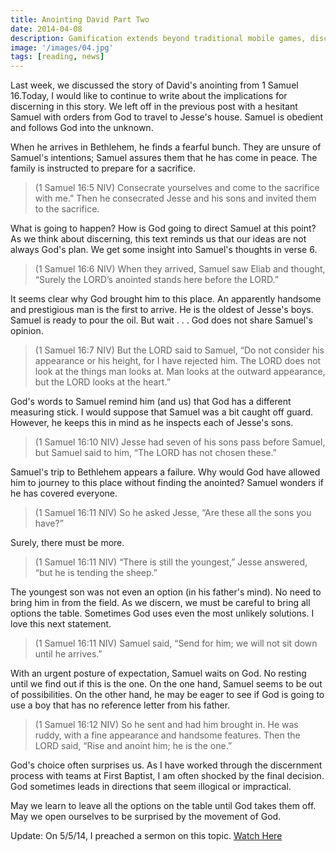 ```yaml
---
title: Anointing David Part Two
date: 2014-04-08
description: Gamification extends beyond traditional mobile games, discovering innovative strategies to incorporate game-like elements into non-gaming apps for enhanced
image: '/images/04.jpg'
tags: [reading, news]
---
```

 
Last week, we discussed the story of David's anointing from 1 Samuel 16.Today, I would like to continue to write about the implications for discerning in this story. We left off in the previous post with a hesitant Samuel with orders from God to travel to Jesse's house. Samuel is obedient and follows God into the unknown.

When he arrives in Bethlehem, he finds a fearful bunch. They are unsure of Samuel's intentions; Samuel assures them that he has come in peace. The family is instructed to prepare for a sacrifice.

>(1 Samuel 16:5 NIV) Consecrate yourselves and come to the sacrifice with me.” Then he consecrated Jesse and his sons and invited them to the sacrifice. 

What is going to happen? How is God going to direct Samuel at this point? As we think about discerning, this text reminds us that our ideas are not always God's plan. We get some insight into Samuel's thoughts in verse 6.

>(1 Samuel 16:6 NIV) When they arrived, Samuel saw Eliab and thought, “Surely the LORD’s anointed stands here before the LORD.” 

It seems clear why God brought him to this place. An apparently handsome and prestigious man is the first to arrive. He is the oldest of Jesse's boys. Samuel is ready to pour the oil. But wait . . . God does not share Samuel's opinion.

>(1 Samuel 16:7 NIV) But the LORD said to Samuel, “Do not consider his appearance or his height, for I have rejected him. The LORD does not look at the things man looks at. Man looks at the outward appearance, but the LORD looks at the heart.” 

God's words to Samuel remind him (and us) that God has a different measuring stick. I would suppose that Samuel was a bit caught off guard. However, he keeps this in mind as he inspects each of Jesse's sons. 

>(1 Samuel 16:10 NIV) Jesse had seven of his sons pass before Samuel, but Samuel said to him, “The LORD has not chosen these.”

Samuel's trip to Bethlehem appears a failure. Why would God have allowed him to journey to this place without finding the anointed? Samuel wonders if he has covered everyone. 

>(1 Samuel 16:11 NIV) So he asked Jesse, “Are these all the sons you have?”

Surely, there must be more.

>(1 Samuel 16:11 NIV) “There is still the youngest,” Jesse answered, “but he is tending the sheep.” 

The youngest son was not even an option (in his father's mind). No need to bring him in from the field. As we discern, we must be careful to bring all options the table. Sometimes God uses even the most unlikely solutions. I love this next statement.

>(1 Samuel 16:11 NIV)  Samuel said, “Send for him; we will not sit down until he arrives.” 

With an urgent posture of expectation, Samuel waits on God. No resting until we find out if this is the one. On the one hand, Samuel seems to be out of possibilities.  On the other hand, he may be eager to see if God is going to use a boy that has no reference letter from his father. 

>(1 Samuel 16:12 NIV) So he sent and had him brought in. He was ruddy, with a fine appearance and handsome features. Then the LORD said, “Rise and anoint him; he is the one.” 

God's choice often surprises us. As I have worked through the discernment process with teams at First Baptist, I am often shocked by the final decision. God sometimes leads in directions that seem illogical or impractical.

May we learn to leave all the options on the table until God takes them off. May we open ourselves to be surprised by the movement of God.

Update: On 5/5/14, I preached a sermon on this topic. [Watch Here](http://fbcmuncie.org/video/2014/05/04/unlikely-hero/)


